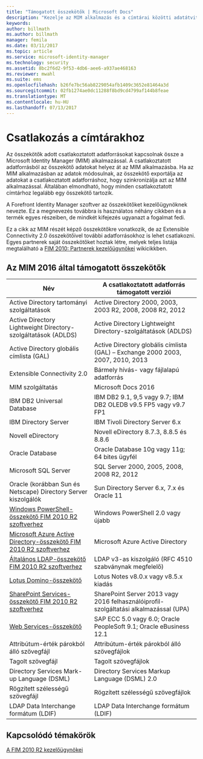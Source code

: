 ```yaml
---
title: "Támogatott összekötők | Microsoft Docs"
description: "Kezelje az MIM alkalmazás és a címtárai közötti adatátvitelt összekötők használatával."
keywords: 
author: billmath
ms.author: billmath
manager: femila
ms.date: 03/11/2017
ms.topic: article
ms.service: microsoft-identity-manager
ms.technology: security
ms.assetid: 8bc2f6d2-9f53-4db6-aee6-a937ae468163
ms.reviewer: mwahl
ms.suite: ems
ms.openlocfilehash: b26fe7bc56ab8229054afb1409c3652e81464a3d
ms.sourcegitcommit: 02fb1274ae0dc11288f8bd9cd4799af144b8feae
ms.translationtype: MT
ms.contentlocale: hu-HU
ms.lasthandoff: 07/13/2017
---
```

# <a name="connect-to-your-directories"></a>Csatlakozás a címtárakhoz

Az összekötők adott csatlakoztatott adatforrásokat kapcsolnak össze a Microsoft Identity Manager (MIM) alkalmazással. A csatlakoztatott adatforrásból az összekötő adatokat helyez át az MIM alkalmazásba. Ha az MIM alkalmazásban az adatok módosulnak, az összekötő exportálja az adatokat a csatlakoztatott adatforráshoz, hogy szinkronizálja azt az MIM alkalmazással. Általában elmondható, hogy minden csatlakoztatott címtárhoz legalább egy összekötő tartozik.

A Forefront Identity Manager szoftver az összekötőket kezelőügynöknek nevezte. Ez a megnevezés továbbra is használatos néhány cikkben és a termék egyes részeiben, de mindkét kifejezés ugyanazt a fogalmat fedi.

Ez a cikk az MIM részét képző összekötőkre vonatkozik, de az Extensible Connectivity 2.0 összekötőivel további adatforrásokhoz is lehet csatlakozni. Egyes partnerek saját összekötőket hoztak létre, melyek teljes listája megtalálható a [FIM 2010: Partnerek kezelőügynökei](http://social.technet.microsoft.com/wiki/contents/articles/1589.fim-2010-management-agents-from-partners.aspx) wikicikkben.

## <a name="supported-connectors-in-mim-2016"></a>Az MIM 2016 által támogatott összekötők

| Név | A csatlakoztatott adatforrás támogatott verziói |
| ---- | ----------------------------------------------- |
| Active Directory tartományi szolgáltatások | Active Directory 2000, 2003, 2003 R2, 2008, 2008 R2, 2012 |
| Active Directory Lightweight Directory-szolgáltatások (ADLDS) | Active Directory Lightweight Directory-szolgáltatások (ADLDS) |
| Active Directory globális címlista (GAL) | Active Directory globális címlista (GAL) – Exchange 2000 2003, 2007, 2010, 2013 |
| Extensible Connectivity 2.0 | Bármely hívás- vagy fájlalapú adatforrás |
| MIM szolgáltatás | Microsoft Docs 2016 |
| IBM DB2 Universal Database | IBM DB2 9.1, 9,5 vagy 9.7; IBM DB2 OLEDB v9.5 FP5 vagy v9.7 FP1 |
| IBM Directory Server | IBM Tivoli Directory Server 6.x |
| Novell eDirectory | Novell eDirectory 8.7.3, 8.8.5 és 8.8.6 |
| Oracle Database | Oracle Database 10g vagy 11g; 64 bites ügyfél |
| Microsoft SQL Server | SQL Server 2000, 2005, 2008, 2008 R2, 2012 |
| Oracle (korábban Sun és Netscape) Directory Server kiszolgálók | Sun Directory Server 6.x, 7.x és Oracle 11 |
| [Windows PowerShell-összekötő FIM 2010 R2 szoftverhez](https://msdn.microsoft.com/en-us/library/dn640417.aspx) | Windows PowerShell 2.0 vagy újabb |
| [Microsoft Azure Active Directory-összekötő FIM 2010 R2 szoftverhez](https://msdn.microsoft.com/en-us/library/dn511001.aspx) | Microsoft Azure Active Directory |
| [Általános LDAP-összekötő FIM 2010 R2 szoftverhez](https://msdn.microsoft.com/en-us/library/dn510997.aspx) | LDAP v3-as kiszolgáló (RFC 4510 szabványnak megfelelő) |
| [Lotus Domino-összekötő](https://msdn.microsoft.com/en-us/library/hh859750.aspx) | Lotus Notes v8.0.x vagy v8.5.x kiadás |
| [SharePoint Services-összekötő FIM 2010 R2 szoftverhez](https://msdn.microsoft.com/en-us/library/dn511003.aspx) | SharePoint Server 2013 vagy 2016 felhasználóiprofil-szolgáltatási alkalmazással (UPA) |
| [Web Services-összekötő](https://www.microsoft.com/en-us/download/details.aspx?id=51495) | SAP ECC 5.0 vagy 6.0; Oracle PeopleSoft 9.1; Oracle eBusiness 12.1 |
| Attribútum-érték párokból álló szövegfájl | Attribútum-érték párokból álló szövegfájlok |
| Tagolt szövegfájl | Tagolt szövegfájlok |
| Directory Services Mark-up Language (DSML) | Directory Services Markup Language (DSML) 2.0 |
| Rögzített szélességű szövegfájl | Rögzített szélességű szövegfájlok |
| LDAP Data Interchange formátum (LDIF) | LDAP Data Interchange formátum (LDIF) |

## <a name="related-topics"></a>Kapcsolódó témakörök

[A FIM 2010 R2 kezelőügynökei](https://technet.microsoft.com/library/jj133885.aspx)
